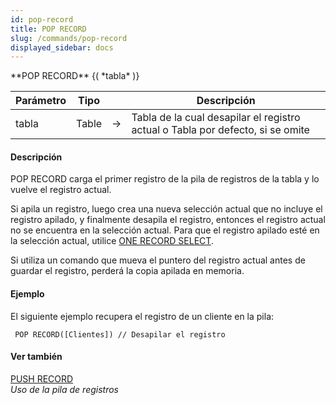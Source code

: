 ```yaml
---
id: pop-record
title: POP RECORD
slug: /commands/pop-record
displayed_sidebar: docs
---
```


<!--REF #_command_.POP RECORD.Syntax-->**POP RECORD** {( *tabla* )}<!-- END REF-->
<!--REF #_command_.POP RECORD.Params-->
| Parámetro | Tipo |  | Descripción |
| --- | --- | --- | --- |
| tabla | Table | &#8594;  | Tabla de la cual desapilar el registro actual o Tabla por defecto, si se omite |

<!-- END REF-->

#### Descripción 

<!--REF #_command_.POP RECORD.Summary-->POP RECORD carga el primer registro de la pila de registros de la tabla y lo vuelve el registro actual.<!-- END REF--> 

Si apila un registro, luego crea una nueva selección actual que no incluye el registro apilado, y finalmente desapila el registro, entonces el registro actual no se encuentra en la selección actual. Para que el registro apilado esté en la selección actual, utilice [ONE RECORD SELECT](one-record-select.md "ONE RECORD SELECT"). 

Si utiliza un comando que mueva el puntero del registro actual antes de guardar el registro, perderá la copia apilada en memoria.  

#### Ejemplo 

El siguiente ejemplo recupera el registro de un cliente en la pila:

```4d
 POP RECORD([Clientes]) // Desapilar el registro
```

#### Ver también 

[PUSH RECORD](push-record.md)  
*Uso de la pila de registros*  